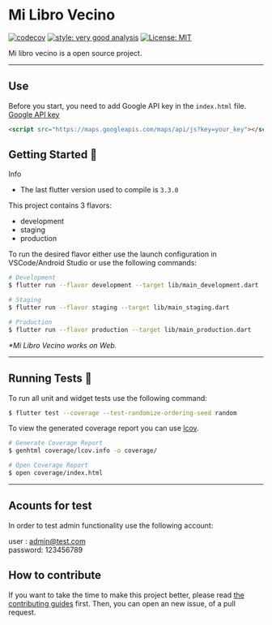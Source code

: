 # Mi Libro Vecino

[![codecov](https://codecov.io/gh/PauloniaAQP/mi_libro_vecino/branch/main/graph/badge.svg?token=RPQQG4BEGO)](https://codecov.io/gh/PauloniaAQP/mi_libro_vecino)
[![style: very good analysis][very_good_analysis_badge]][very_good_analysis_link]
[![License: MIT][license_badge]][license_link]

Mi libro vecino is a open source project.

---

## Use

Before you start, you need to add Google API key in the `index.html` file. [Google API key](https://developers.google.com/maps/documentation/javascript/get-api-key?hl=es)

```html
<script src="https://maps.googleapis.com/maps/api/js?key=your_key"></script>
```




## Getting Started 🚀

Info

- The last flutter version used to compile is `3.3.0`

This project contains 3 flavors:

- development
- staging
- production

To run the desired flavor either use the launch configuration in VSCode/Android Studio or use the following commands:

```sh
# Development
$ flutter run --flavor development --target lib/main_development.dart

# Staging
$ flutter run --flavor staging --target lib/main_staging.dart

# Production
$ flutter run --flavor production --target lib/main_production.dart
```

_\*Mi Libro Vecino works on Web._

---

## Running Tests 🧪

To run all unit and widget tests use the following command:

```sh
$ flutter test --coverage --test-randomize-ordering-seed random
```

To view the generated coverage report you can use [lcov](https://github.com/linux-test-project/lcov).

```sh
# Generate Coverage Report
$ genhtml coverage/lcov.info -o coverage/

# Open Coverage Report
$ open coverage/index.html
```

---

## Acounts for test
In order to test admin functionality use the following account:

user : admin@test.com  
password: 123456789

## How to contribute

If you want to take the time to make this project better, please read [the contributing guides](https://github.com/PauloniaAQP/mi_libro_vecino/blob/dev/CONTRIBUTING.md) first. Then, you can open an new issue, of a pull request.



[coverage_badge]: coverage_badge.svg
[flutter_localizations_link]: https://api.flutter.dev/flutter/flutter_localizations/flutter_localizations-library.html
[internationalization_link]: https://flutter.dev/docs/development/accessibility-and-localization/internationalization
[license_badge]: https://img.shields.io/badge/license-MIT-blue.svg
[license_link]: https://opensource.org/licenses/MIT
[very_good_analysis_badge]: https://img.shields.io/badge/style-very_good_analysis-B22C89.svg
[very_good_analysis_link]: https://pub.dev/packages/very_good_analysis
[very_good_cli_link]: https://github.com/VeryGoodOpenSource/very_good_cli
